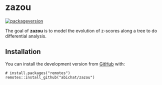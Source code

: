 <!-- README.md is generated from README.Rmd. Please edit that file -->
zazou
=====

<!-- badges: start -->
<!-- [![Last-changedate](https://img.shields.io/badge/Last%20change-Oct-yellowgreen.svg)]() -->
[![packageversion](https://img.shields.io/badge/Package%20version-0.0.0.9000-orange.svg)]()
<!-- badges: end -->

The goal of **zazou** is to model the evolution of z-scores along a tree
to do differential analysis.

Installation
------------

You can install the development version from
[GitHub](https://github.com/) with:

    # install.packages("remotes")
    remotes::install_github("abichat/zazou")
